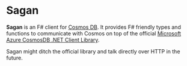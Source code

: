 # Sagan

**Sagan** is an F# client for [Cosmos DB](https://https://azure.microsoft.com/en-us/services/cosmos-db/).
It provides F# friendly types and functions to communicate with Cosmos on top of the official [Microsoft Azure CosmosDB .NET Client Library](https://www.nuget.org/packages/Microsoft.Azure.DocumentDB/).

Sagan might ditch the official library and talk directly over HTTP in the future.
